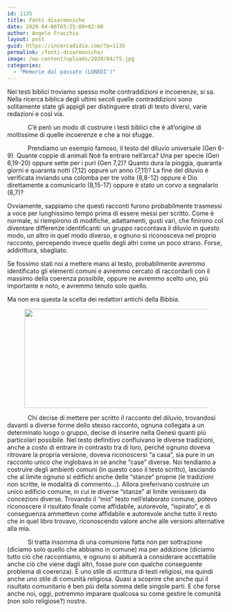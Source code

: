 ```yaml
---
id: 1135
title: Fonti disarmoniche
date: 2020-04-06T03:25:00+02:00
author: Angelo Fracchia
layout: post
guid: https://incercadidio.com/?p=1135
permalink: /fonti-disarmoniche/
image: /wp-content/uploads/2020/04/75.jpg
categories:
  - "Memorie dal passato (LUNEDI')"
---
```

Nei testi biblici troviamo spesso molte contraddizioni e incoerenze, si sa. Nella ricerca biblica degli ultimi secoli quelle contraddizioni sono solitamente state gli appigli per distinguere strati di testo diversi, varie redazioni e così via.

&nbsp;&nbsp;&nbsp;&nbsp;&nbsp;&nbsp;&nbsp;&nbsp;&nbsp;&nbsp;&nbsp; C’è però un modo di costruire i testi biblici che è all’origine di moltissime di quelle incoerenze e che a noi sfugge. 

&nbsp;&nbsp;&nbsp;&nbsp;&nbsp;&nbsp;&nbsp;&nbsp;&nbsp;&nbsp;&nbsp; Prendiamo un esempio famoso, il testo del diluvio universale (Gen 6-9). Quante coppie di animali Noè fa entrare nell’arca? Una per specie (Gen 6,19-20) oppure sette per i puri (Gen 7,2)? Quanto dura la pioggia, quaranta giorni e quaranta notti (7,12) oppure un anno (7,11)? La fine del diluvio è verificata inviando una colomba per tre volte (8,8-12) oppure è Dio direttamente a comunicarlo (8,15-17) oppure è stato un corvo a segnalarlo (8,7)?

Ovviamente, sappiamo che questi racconti furono probabilmente trasmessi a voce per lunghissimo tempo prima di essere messi per scritto. Come è normale, si riempirono di modifiche, adattamenti, gusti vari, che finirono col diventare differenze identificanti: un gruppo raccontava il diluvio in questo modo, un altro in quel modo diverso, e ognuno si riconosceva nel proprio racconto, percependo invece quello degli altri come un poco strano. Forse, addirittura, sbagliato.

Se fossimo stati noi a mettere mano al testo, probabilmente avremmo identificato gli elementi comuni e avremmo cercato di raccordarli con il massimo della coerenza possibile, oppure ne avremmo scelto uno, più importante e noto, e avremmo tenuto solo quello.

Ma non era questa la scelta dei redattori antichi della Bibbia.<figure class="wp-block-image size-large is-resized">

<img src="https://incercadidio.com/wp-content/uploads/2020/04/76.jpg" alt="" class="wp-image-1137" width="429" height="228" srcset="https://incercadidio.com/wp-content/uploads/2020/04/76.jpg 406w, https://incercadidio.com/wp-content/uploads/2020/04/76-300x160.jpg 300w" sizes="(max-width: 429px) 100vw, 429px" /> </figure> 

&nbsp;&nbsp;&nbsp;&nbsp;&nbsp;&nbsp;&nbsp;&nbsp;&nbsp;&nbsp;&nbsp; Chi decise di mettere per scritto il racconto del diluvio, trovandosi davanti a diverse forme dello stesso racconto, ognuna collegata a un determinato luogo o gruppo, decise di inserire nella Genesi quanti più particolari possibile. Nel testo definitivo confluivano le diverse tradizioni, anche a costo di entrare in contrasto tra di loro, perché ognuno doveva ritrovare la propria versione, doveva riconoscersi &#8220;a casa&#8221;, sia pure in un racconto unico che inglobava in sé anche &#8220;case&#8221; diverse. Noi tendiamo a costruire degli ambienti comuni (in questo caso il testo scritto), lasciando che al limite ognuno si edifichi anche delle “stanze” proprie (le tradizioni non scritte, le modalità di commento&#8230;). Allora preferivano costruire un unico edificio comune, in cui le diverse “stanze” al limite venissero da concezioni diverse. Trovando il “mio” testo nell’elaborato comune, potevo riconoscere il risultato finale come affidabile, autorevole, “ispirato”, e di conseguenza ammettevo come affidabile e autorevole anche tutto il resto che in quel libro trovavo, riconoscendo valore anche alle versioni alternative alla mia.

&nbsp;&nbsp;&nbsp;&nbsp;&nbsp;&nbsp;&nbsp;&nbsp;&nbsp;&nbsp;&nbsp; Si tratta insomma di una comunione fatta non per sottrazione (diciamo solo quello che abbiamo in comune) ma per addizione (diciamo tutto ciò che raccontiamo, e ognuno si abituerà a considerare accettabile anche ciò che viene dagli altri, fosse pure con qualche conseguente problema di coerenza). È uno stile di scrittura di testi religiosi, ma quindi anche uno stile di comunità religiosa. Quasi a scoprire che anche qui il risultato comunitario è ben più della somma delle singole parti. E che forse anche noi, oggi, potremmo imparare qualcosa su come gestire le comunità (non solo religiose?) nostre.